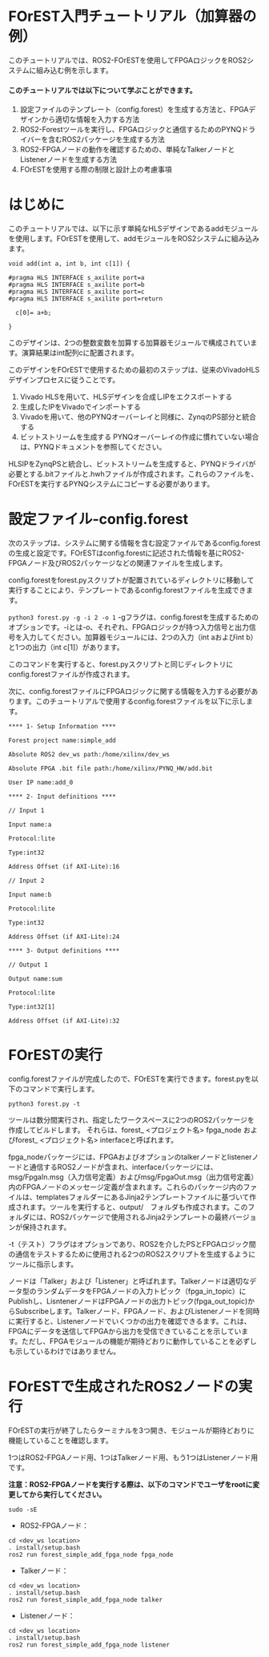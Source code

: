 # FOrEST入門チュートリアル（加算器の例） 
このチュートリアルでは、ROS2-FOrESTを使用してFPGAロジックをROS2システムに組み込む例を示します。
#### このチュートリアルでは以下について学ぶことができます。
1. 設定ファイルのテンプレート（config.forest）を生成する方法と、FPGAデザインから適切な情報を入力する方法
2. ROS2-Forestツールを実行し、FPGAロジックと通信するためのPYNQドライバーを含むROS2パッケージを生成する方法
3. ROS2-FPGAノードの動作を確認するための、単純なTalkerノードとListenerノードを生成する方法
4. FOrESTを使用する際の制限と設計上の考慮事項

# はじめに
このチュートリアルでは、以下に示す単純なHLSデザインであるaddモジュールを使用します。FOrESTを使用して、addモジュールをROS2システムに組み込みます。
```
void add(int a, int b, int c[1]) {

#pragma HLS INTERFACE s_axilite port=a
#pragma HLS INTERFACE s_axilite port=b
#pragma HLS INTERFACE s_axilite port=c
#pragma HLS INTERFACE s_axilite port=return

  c[0]= a+b;

}
```
このデザインは、2つの整数変数を加算する加算器モジュールで構成されています。演算結果はint配列cに配置されます。

このデザインをFOrESTで使用するための最初のステップは、従来のVivadoHLSデザインプロセスに従うことです。
1. Vivado HLSを用いて、HLSデザインを合成しIPをエクスポートする
2. 生成したIPをVivadoでインポートする
3. Vivadoを用いて、他のPYNQオーバーレイと同様に、ZynqのPS部分と統合する
4. ビットストリームを生成する
PYNQオーバーレイの作成に慣れていない場合は、PYNQドキュメントを参照してください。

HLSIPをZynqPSと統合し、ビットストリームを生成すると、PYNQドライバが必要とする.bitファイルと.hwhファイルが作成されます。これらのファイルを、FOrESTを実行するPYNQシステムにコピーする必要があります。

# 設定ファイル-config.forest
次のステップは、システムに関する情報を含む設定ファイルであるconfig.forestの生成と設定です。FOrESTはconfig.forestに記述された情報を基にROS2-FPGAノード及びROS2パッケージなどの関連ファイルを生成します。

config.forestをforest.pyスクリプトが配置されているディレクトリに移動して実行することにより、テンプレートであるconfig.forestファイルを生成できます。

`python3 forest.py -g -i 2 -o 1`
-gフラグは、config.forestを生成するためのオプションです。-iとは-o、それぞれ、FPGAロジックが持つ入力信号と出力信号を入力してください。加算器モジュールには、2つの入力（int aおよびint b）と1つの出力（int c[1]）があります。

このコマンドを実行すると、forest.pyスクリプトと同じディレクトリにconfig.forestファイルが作成されます。

次に、config.forestファイルにFPGAロジックに関する情報を入力する必要があります。このチュートリアルで使用するconfig.forestファイルを以下に示します。

```
**** 1- Setup Information ****

Forest project name:simple_add

Absolute ROS2 dev_ws path:/home/xilinx/dev_ws

Absolute FPGA .bit file path:/home/xilinx/PYNQ_HW/add.bit

User IP name:add_0

**** 2- Input definitions ****

// Input 1

Input name:a

Protocol:lite

Type:int32

Address Offset (if AXI-Lite):16

// Input 2

Input name:b

Protocol:lite

Type:int32

Address Offset (if AXI-Lite):24

**** 3- Output definitions ****

// Output 1

Output name:sum

Protocol:lite

Type:int32[1]

Address Offset (if AXI-Lite):32
```

# FOrESTの実行

config.forestファイルが完成したので、FOrESTを実行できます。forest.pyを以下のコマンドで実行します。

`python3 forest.py -t`

ツールは数分間実行され、指定したワークスペースに2つのROS2パッケージを作成してビルドします。
それらは、forest_ <プロジェクト名> fpga_node およびforest_ <プロジェクト名> interfaceと呼ばれます。

fpga_nodeパッケージには、FPGAおよびオプションのtalkerノードとlistenerノードと通信するROS2ノードが含まれ、interfaceパッケージには、msg/FpgaIn.msg（入力信号定義）およびmsg/FpgaOut.msg（出力信号定義）内のFPGAノードのメッセージ定義が含まれます。これらのパッケージ内のファイルは、templatesフォルダーにあるJinja2テンプレートファイルに基づいて作成されます。ツールを実行すると、output/　フォルダも作成されます。このフォルダには、ROS2パッケージで使用されるJinja2テンプレートの最終バージョンが保持されます。

-t（テスト）フラグはオプションであり、ROS2を介したPSとFPGAロジック間の通信をテストするために使用される2つのROS2スクリプトを生成するようにツールに指示します。

ノードは「Talker」および「Listener」と呼ばれます。Talkerノードは適切なデータ型のランダムデータをFPGAノードの入力トピック（fpga_in_topic）にPublishし、LisntenerノードはFPGAノードの出力トピック(fpga_out_topic)からSubscribeします。Talkerノード、FPGAノード、およびListenerノードを同時に実行すると、Listenerノードでいくつかの出力を確認できるます。これは、FPGAにデータを送信してFPGAから出力を受信できていることを示しています。ただし、FPGAモジュールの機能が期待どおりに動作していることを必ずしも示しているわけではありません。

 # FOrESTで生成されたROS2ノードの実行
FOrESTの実行が終了したらターミナルを3つ開き、モジュールが期待どおりに機能していることを確認します。

1つはROS2-FPGAノード用、1つはTalkerノード用、もう1つはListenerノード用です。

**注意：ROS2-FPGAノードを実行する際は、以下のコマンドでユーザをrootに変更してから実行してください。**

`sudo -sE`

- ROS2-FPGAノード：
```
cd <dev_ws location>
. install/setup.bash
ros2 run forest_simple_add_fpga_node fpga_node
```
- Talkerノード：
```
cd <dev_ws location>
. install/setup.bash
ros2 run forest_simple_add_fpga_node talker
```
- Listenerノード：
```
cd <dev_ws location>
. install/setup.bash
ros2 run forest_simple_add_fpga_node listener
```
